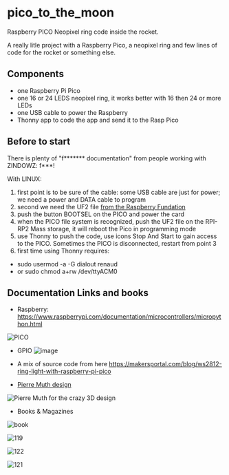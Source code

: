 # pico_to_the_moon
Raspberry PICO Neopixel ring code inside the rocket.

A really litle project with a Raspberry Pico, a neopixel ring and few lines of code for the rocket or something else.

## Components
* one Raspberry Pi Pico
* one 16 or 24 LEDS neopixel ring, it works better with 16 then 24 or more LEDs
* one USB cable to power the Raspberry
* Thonny app to code the app and send it to the Rasp Pico

## Before to start
There is plenty of "f******* documentation" from people working with ZINDOWZ: f***!

With LINUX:
1. first point is to be sure of the cable: some USB cable are just for power; we need a power and DATA cable to program
2. second we need the UF2 file [from the Raspberry Fundation](https://www.raspberrypi.com/documentation/microcontrollers/micropython.html)
3. push the button BOOTSEL on the PICO and power the card
4. when the PICO file system is recognized, push the UF2 file on the RPI-RP2 Mass storage, it will reboot the Pico in programming mode
5. use Thonny to push the code, use icons Stop And Start to gain access to the PICO. Sometimes the PICO is disconnected, restart from point 3
6. first time using Thonny requires: 
* sudo usermod -a -G dialout renaud 
* or sudo chmod a+rw /dev/ttyACM0

## Documentation Links and books
* Raspberry:
https://www.raspberrypi.com/documentation/microcontrollers/micropython.html

![PICO](https://www.raspberrypi.com/documentation/microcontrollers/images/MicroPython-640x360-v2.gif)

* GPIO
![image](https://user-images.githubusercontent.com/9823965/211700097-bbbd6938-f06b-4433-bc5a-569afd6f75ff.png)


* A mix of source code from here
https://makersportal.com/blog/ws2812-ring-light-with-raspberry-pi-pico

* [Pierre Muth design](https://pierremuth.wordpress.com/2018/09/08/destination-moon/)

![Pierre Muth for the crazy 3D design](https://pierremuth.files.wordpress.com/2018/09/assembly.gif?w=625)

* Books & Magazines

![book](https://magpi.raspberrypi.com/storage/representations/redirect/eyJfcmFpbHMiOnsibWVzc2FnZSI6IkJBaHBBckFjIiwiZXhwIjpudWxsLCJwdXIiOiJibG9iX2lkIn19--f9c801f640680afdfbb1dd99a847f5e4650f3aaf/eyJfcmFpbHMiOnsibWVzc2FnZSI6IkJBaDdCem9MWm05eWJXRjBTU0lJYW5CbkJqb0dSVlE2RW5KbGMybDZaVjkwYjE5bWFYUmJCMmtCeURBPSIsImV4cCI6bnVsbCwicHVyIjoidmFyaWF0aW9uIn19--e422219c46ed7fd137fa095840c5061b4fc9e5f4/MicroPythonPico_Cover.jpg)

![119](https://magpi.raspberrypi.com/storage/representations/redirect/eyJfcmFpbHMiOnsibWVzc2FnZSI6IkJBaHBBdW9hIiwiZXhwIjpudWxsLCJwdXIiOiJibG9iX2lkIn19--91c5d48613097e7c7bf11dc7ee45a67824142b53/eyJfcmFpbHMiOnsibWVzc2FnZSI6IkJBaDdCem9MWm05eWJXRjBTU0lJYW5CbkJqb0dSVlE2RW5KbGMybDZaVjkwYjE5bWFYUmJCMmtCeURBPSIsImV4cCI6bnVsbCwicHVyIjoidmFyaWF0aW9uIn19--e422219c46ed7fd137fa095840c5061b4fc9e5f4/001_MagPi119_COVER_nospine.jpg)

![122](https://magpi.raspberrypi.com/storage/representations/redirect/eyJfcmFpbHMiOnsibWVzc2FnZSI6IkJBaHBBazBkIiwiZXhwIjpudWxsLCJwdXIiOiJibG9iX2lkIn19--6f88127109798ee592919ae47e71a60d96176390/eyJfcmFpbHMiOnsibWVzc2FnZSI6IkJBaDdCem9MWm05eWJXRjBTU0lJYW5CbkJqb0dSVlE2RW5KbGMybDZaVjkwYjE5bWFYUmJCMmtCeURBPSIsImV4cCI6bnVsbCwicHVyIjoidmFyaWF0aW9uIn19--e422219c46ed7fd137fa095840c5061b4fc9e5f4/001_MagPi122_COVER_v5_nospine.jpg)


![121](https://magpi.raspberrypi.com/storage/representations/redirect/eyJfcmFpbHMiOnsibWVzc2FnZSI6IkJBaHBBc1FiIiwiZXhwIjpudWxsLCJwdXIiOiJibG9iX2lkIn19--cf65d8c13983a3cb35d2e1b90cda9f5721e55fe5/eyJfcmFpbHMiOnsibWVzc2FnZSI6IkJBaDdCem9MWm05eWJXRjBTU0lJYW5CbkJqb0dSVlE2RW5KbGMybDZaVjkwYjE5bWFYUmJCMmtCeURBPSIsImV4cCI6bnVsbCwicHVyIjoidmFyaWF0aW9uIn19--e422219c46ed7fd137fa095840c5061b4fc9e5f4/001_MagPi121_COVER_v4_nospine.jpg)

